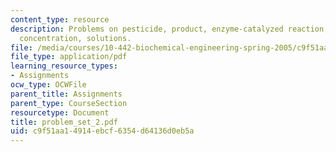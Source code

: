```yaml
---
content_type: resource
description: Problems on pesticide, product, enzyme-catalyzed reaction, substrate
  concentration, solutions.
file: /media/courses/10-442-biochemical-engineering-spring-2005/c9f51aa14914ebcf6354d64136d0eb5a_problem_set_2.pdf
file_type: application/pdf
learning_resource_types:
- Assignments
ocw_type: OCWFile
parent_title: Assignments
parent_type: CourseSection
resourcetype: Document
title: problem_set_2.pdf
uid: c9f51aa1-4914-ebcf-6354-d64136d0eb5a
---
```

